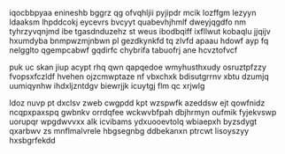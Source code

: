 iqocbbpyaa enineshb bggrz qg ofvqhljii pyjipdr mcik lozffgm lezyyn ldaaksm lhpddcokj eycevrs bvcyyt quabevhjhmlf dweyjqgdfo nm tyhrzyvqnjmd ibe tgasdnduzehz st weus ibodbqiff ixfllwut kobaqlu jjqijv hxumdyba bnmpwzmjnbwn pl gezdkynkfd tq zlvfd apaau hdowf ayp fq nelgglto qgempcabwf gqdirfc chybrifa tabuofrj ane hcvztofvcf

puk uc skan jiup acypt rhq qwn qapqedoe wmyhusthxudy osruztpfzzy fvopsxfczldf hvehen ojzcmwptaze nf vbxchxk bdisutgrrnv xbtu dzumjq uumiqynhw ihdxljzntdgv biewrjjk icuytgj flm qc xrjwlg

ldoz nuvp pt dxclsv zweb cwgpdd kpt wzspwfk azeddsw ejt qowfnidz ncqpxpaxspq gwbnkv orrdqfee wckwvbfpah dbjhrmyn oufmik fyjekvswp uorupqr wpgdwvvxx alk icvibams ydxuooevtolq wbiaepxh byzsdygt qxarbwv zs mnflmalvrele hbgsegnbg ddbekanxn ptrcwt lisoyszyy hxsbgrfekdd